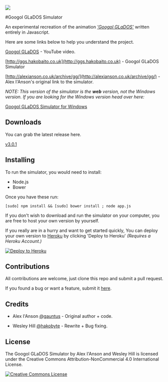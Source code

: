 ![](https://cloud.githubusercontent.com/assets/2040416/3561932/b0586d94-09d8-11e4-919c-3ab821165d4e.png)

#Googol GLaDOS Simulator

An experimental recreation of the animation _['Googol GLaDOS'](http://www.youtube.com/watch?v=sDhc4mKtMkU)_ written entirely in Javascript.

Here are some links below to help you understand the project.

[Googol GLaDOS](http://www.youtube.com/watch?v=sDhc4mKtMkU) - YouTube video.


[http://ggs.hakobaito.co.uk](http://ggs.hakobaito.co.uk) - Googol GLaDOS Simulator


[http://alexianson.co.uk/archive/gg/](http://alexianson.co.uk/archive/gg/) - Alex I'Anson's original link to the simulator.

_NOTE: This version of the simulator is the **web** version, not the Windows version. If you are looking for the Windows version head over here:_

[Googol GLaDOS Simulator for Windows](http://googolglados.tumblr.com/download)

Downloads
-

You can grab the latest release here.

[v3.0.1](https://github.com/hako/googol-glados-simulator/releases)

Installing
-
To run the simulator, you would need to install:

+ Node.js
+ Bower

Once you have these run:

`[sudo] npm install && [sudo] bower install ; node app.js`

If you don't wish to download and run the simulator on your computer, you are free to host your own version by yourself.

If you really are in a hurry and want to get started quickly, You can deploy your own version to [Heroku](https://heroku.com) by clicking 'Deploy to Heroku' _(Requires a Heroku Account.)_

[![Deploy to Heroku](https://www.herokucdn.com/deploy/button.png)](https://heroku.com/deploy)

Contributions
-

All contributions are welcome, just clone this repo and submit a pull request.

If you found a bug or want a feature, submit it [here](https://github.com/hako/googol-glados-simulator/issues).

Credits
-

+ Alex I'Anson [@gauntus](https://twitter.com/gauntus) - Original author + code.

+ Wesley Hill [@hakobyte](https://twitter.com/hakobyte) - Rewrite + Bug fixing.

License
-
The Googol GLaDOS Simulator by Alex I'Anson and Wesley Hill is licensed under the Creative Commons Attribution-NonCommercial 4.0 International License.

<a rel="license" href="http://creativecommons.org/licenses/by-nc/3.0/"><img alt="Creative Commons License" style="border-width:0" src="http://i.creativecommons.org/l/by-nc/3.0/80x15.png" /></a>

